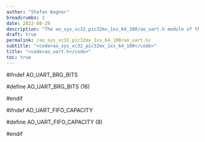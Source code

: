```yaml
---
author: "Stefan Wagner"
breadcrumbs: 2
date: 2022-08-29
description: "The ao_sys_xc32_pic32mx_1xx_64_100/ao_uart.h module of the ao real-time operating system."
draft: true
permalink: /ao_sys_xc32_pic32mx_1xx_64_100/ao_uart.h/ 
subtitle: "<code>ao_sys_xc32_pic32mx_1xx_64_100</code>"
title: "<code>ao_uart.h</code>"
toc: true
---
```


#ifndef AO_UART_BRG_BITS

#define AO_UART_BRG_BITS        (16)

#endif

#ifndef AO_UART_FIFO_CAPACITY

#define AO_UART_FIFO_CAPACITY   (8)

#endif

